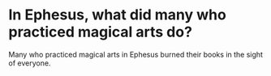 # In Ephesus, what did many who practiced magical arts do?

Many who practiced magical arts in Ephesus burned their books in the sight of everyone.
